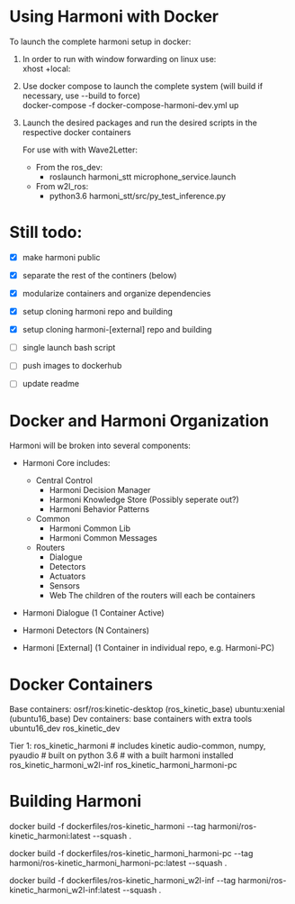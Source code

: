 # Using Harmoni with Docker

To launch the complete harmoni setup in docker:
1. In order to run with window forwarding on linux use:\
    xhost +local:

2. Use docker compose to launch the complete system (will build if necessary, use --build to force)\
    docker-compose -f docker-compose-harmoni-dev.yml up

4. Launch the desired packages and run the desired scripts in the respective docker containers

    For use with with Wave2Letter:
    - From the ros_dev:
        - roslaunch harmoni_stt microphone_service.launch
    - From w2l_ros:
        - python3.6 harmoni_stt/src/py_test_inference.py


# Still todo:

- [X] make harmoni public
- [X] separate the rest of the continers (below)
- [X] modularize containers and organize dependencies
- [X] setup cloning harmoni repo and building
- [X] setup cloning harmoni-[external] repo and building
- [ ] single launch bash script 
- [ ] push images to dockerhub
- [ ] update readme



# Docker and Harmoni Organization

Harmoni will be broken into several components:
- Harmoni Core includes:
    - Central Control
        - Harmoni Decision Manager
        - Harmoni Knowledge Store (Possibly seperate out?)
        - Harmoni Behavior Patterns
    - Common
        - Harmoni Common Lib
        - Harmoni Common Messages
    - Routers
        - Dialogue
        - Detectors
        - Actuators
        - Sensors
        - Web
The children of the routers will each be containers
- Harmoni Dialogue (1 Container Active)

- Harmoni Detectors (N Containers)

- Harmoni [External] (1 Container in individual repo, e.g. Harmoni-PC)




# Docker Containers


Base containers:
    osrf/ros:kinetic-desktop (ros_kinetic_base)
    ubuntu:xenial (ubuntu16_base)
Dev containers: base containers with extra tools
    ubuntu16_dev
    ros_kinetic_dev

Tier 1:
    ros_kinetic_harmoni
        # includes kinetic audio-common, numpy, pyaudio
        # built on python 3.6
        # with a built harmoni installed
    ros_kinetic_harmoni_w2l-inf
    ros_kinetic_harmoni_harmoni-pc


# Building Harmoni
docker build -f dockerfiles/ros-kinetic_harmoni --tag harmoni/ros-kinetic_harmoni:latest --squash .

docker build -f dockerfiles/ros-kinetic_harmoni_harmoni-pc --tag harmoni/ros-kinetic_harmoni_harmoni-pc:latest --squash .

docker build -f dockerfiles/ros-kinetic_harmoni_w2l-inf --tag harmoni/ros-kinetic_harmoni_w2l-inf:latest --squash .
